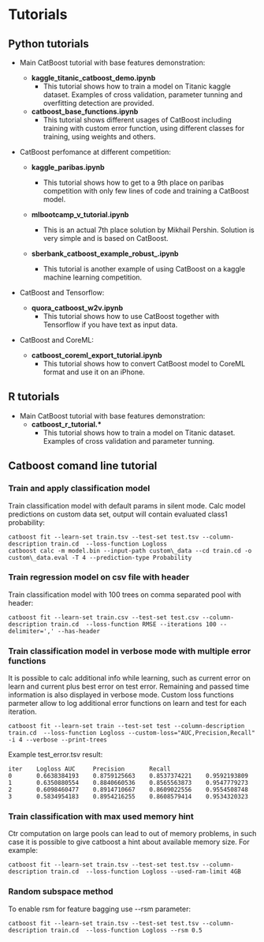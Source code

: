 # Tutorials

## Python tutorials

* Main CatBoost tutorial with base features demonstration:
    * __kaggle_titanic_catboost_demo.ipynb__
        * This tutorial shows how to train a model on Titanic kaggle dataset. Examples of cross validation, parameter tunning and overfitting detection are provided.
    * __catboost_base_functions.ipynb__
        * This tutorial shows different usages of CatBoost including training with custom error function, using different classes for training, using weights and others.

* CatBoost perfomance at different competition:
    * __kaggle_paribas.ipynb__
        * This tutorial shows how to get to a 9th place on paribas competition with only few lines of code and training a CatBoost model.

    * __mlbootcamp_v_tutorial.ipynb__
        * This is an actual 7th place solution by Mikhail Pershin. Solution is very simple and is based on CatBoost.

    * __sberbank\_catboost\_example\_robust\_.ipynb__
        * This tutorial is another example of using CatBoost on a kaggle machine learning competition.

* CatBoost and Tensorflow:
    * __quora_catboost_w2v.ipynb__
        * This tutorial shows how to use CatBoost together with Tensorflow if you have text as input data.

* CatBoost and CoreML:
    * __catboost_coreml_export_tutorial.ipynb__
        * This tutorial shows how to convert CatBoost model to CoreML format and use it on an iPhone.

## R tutorials

* Main CatBoost tutorial with base features demonstration:
    * __catboost\_r\_tutorial.\*__
         * This tutorial shows how to train a model on Titanic dataset. Examples of cross validation and parameter tunning.


## Catboost comand line tutorial
### Train and apply classification model

Train classification model with default params in silent mode.
Calc model predictions on custom data set, output will contain evaluated class1 probability:

```
catboost fit --learn-set train.tsv --test-set test.tsv --column-description train.cd  --loss-function Logloss
catboost calc -m model.bin --input-path custom\_data --cd train.cd -o custom\_data.eval -T 4 --prediction-type Probability
```

### Train regression model on csv file with header

Train classification model with 100 trees on comma separated pool with header:
```
catboost fit --learn-set train.csv --test-set test.csv --column-description train.cd  --loss-function RMSE --iterations 100 --delimiter=',' --has-header
```

### Train classification model in verbose mode with multiple error functions

It is possible to calc additional info while learning, such as current error on learn and current plus best error on test error. Remaining and passed time information is also displayed in verbose mode.
Custom loss functions parmeter allow to log additional error functions on learn and test for each iteration.
```
catboost fit --learn-set train --test-set test --column-description train.cd  --loss-function Logloss --custom-loss="AUC,Precision,Recall" -i 4 --verbose --print-trees
```
Example test\_error.tsv result:
```
iter    Logloss AUC     Precision       Recall
0       0.6638384193    0.8759125663    0.8537374221    0.9592193809
1       0.6350880554    0.8840660536    0.8565563873    0.9547779273
2       0.6098460477    0.8914710667    0.8609022556    0.9554508748
3       0.5834954183    0.8954216255    0.8608579414    0.9534320323
```

### Train classification with max used memory hint

Ctr computation on large pools can lead to out of memory problems, in such case it is possible to give catboost a hint about available memory size.
For example:
```
catboost fit --learn-set train.tsv --test-set test.tsv --column-description train.cd  --loss-function Logloss --used-ram-limit 4GB
```

### Random subspace method

To enable rsm for feature bagging use --rsm parameter:
```
catboost fit --learn-set train.tsv --test-set test.tsv --column-description train.cd  --loss-function Logloss --rsm 0.5
```

